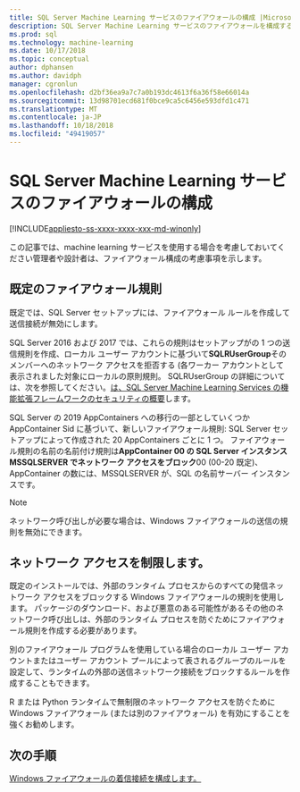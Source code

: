 ```yaml
---
title: SQL Server Machine Learning サービスのファイアウォールの構成 |Microsoft Docs
description: SQL Server Machine Learning サービスのファイアウォールを構成する方法。
ms.prod: sql
ms.technology: machine-learning
ms.date: 10/17/2018
ms.topic: conceptual
author: dphansen
ms.author: davidph
manager: cgronlun
ms.openlocfilehash: d2bf36ea9a7c7a0b193dc4613f6a36f58e66014a
ms.sourcegitcommit: 13d98701ecd681f0bce9ca5c6456e593dfd1c471
ms.translationtype: MT
ms.contentlocale: ja-JP
ms.lasthandoff: 10/18/2018
ms.locfileid: "49419057"
---
```

# <a name="firewall-configuration-for-sql-server-machine-learning-services"></a>SQL Server Machine Learning サービスのファイアウォールの構成
[!INCLUDE[appliesto-ss-xxxx-xxxx-xxx-md-winonly](../../includes/appliesto-ss-xxxx-xxxx-xxx-md-winonly.md)]

この記事では、machine learning サービスを使用する場合を考慮しておいてください管理者や設計者は、ファイアウォール構成の考慮事項を示します。

## <a name="default-firewall-rules"></a>既定のファイアウォール規則

既定では、SQL Server セットアップには、ファイアウォール ルールを作成して送信接続が無効にします。

SQL Server 2016 および 2017 では、これらの規則はセットアップがの 1 つの送信規則を作成、ローカル ユーザー アカウントに基づいて**SQLRUserGroup**そのメンバーへのネットワーク アクセスを拒否する (各ワーカー アカウントとして表示されました対象にローカルの原則規則。 SQLRUserGroup の詳細については、次を参照してください。[は、SQL Server Machine Learning Services の機能拡張フレームワークのセキュリティの概要](../../advanced-analytics/concepts/security.md#sqlrusergroup)します。

SQL Server の 2019 AppContainers への移行の一部としていくつか AppContainer Sid に基づいて、新しいファイアウォール規則: SQL Server セットアップによって作成された 20 AppContainers ごとに 1 つ。 ファイアウォール規則の名前の名前付け規則は**AppContainer 00 の SQL Server インスタンス MSSQLSERVER でネットワーク アクセスをブロック**00 (00-20 既定)、AppContainer の数には、MSSQLSERVER が、SQL の名前サーバー インスタンスです。

> [!Note]
> ネットワーク呼び出しが必要な場合は、Windows ファイアウォールの送信の規則を無効にできます。

## <a name="restrict-network-access"></a>ネットワーク アクセスを制限します。

既定のインストールでは、外部のランタイム プロセスからのすべての発信ネットワーク アクセスをブロックする Windows ファイアウォールの規則を使用します。 パッケージのダウンロード、および悪意のある可能性があるその他のネットワーク呼び出しは、外部のランタイム プロセスを防ぐためにファイアウォール規則を作成する必要があります。

別のファイアウォール プログラムを使用している場合のローカル ユーザー アカウントまたはユーザー アカウント プールによって表されるグループのルールを設定して、ランタイムの外部の送信ネットワーク接続をブロックするルールを作成することもできます。

R または Python ランタイムで無制限のネットワーク アクセスを防ぐために Windows ファイアウォール (または別のファイアウォール) を有効にすることを強くお勧めします。

## <a name="next-steps"></a>次の手順

[Windows ファイアウォールの着信接続を構成します。](../../database-engine/configure-windows/configure-a-windows-firewall-for-database-engine-access.md)